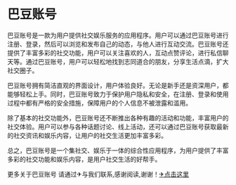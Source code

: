 # 巴豆账号

巴豆账号是一款为用户提供社交娱乐服务的应用程序。用户可以通过巴豆账号进行注册、登录，然后可以浏览和发布自己的动态，与他人进行互动交流。巴豆账号还提供了丰富多彩的社交功能，用户可以关注喜欢的人，互动点赞评论，进行私信聊天等。通过巴豆账号，用户可以轻松地找到志同道合的朋友，分享生活点滴，扩大社交圈子。

巴豆账号拥有简洁直观的界面设计，用户体验良好。无论是新手还是资深用户，都能够轻松上手。同时，巴豆账号致力于保护用户隐私和安全，在注册、登录和使用过程中都有严格的安全措施，保障用户的个人信息不被泄露和滥用。

除了基本的社交功能外，巴豆账号还不断推出各种有趣的活动和功能，丰富用户的社交体验。用户可以参与各种话题讨论、线上活动，还可以通过巴豆账号获取最新的社交资讯和娱乐内容，让用户的社交生活更加丰富多彩。

总之，巴豆账号是一个集社交、娱乐于一体的综合性应用程序，为用户提供了丰富多彩的社交功能和娱乐内容，是用户社交生活的好帮手。

更多关于巴豆账号 请通过✈与我们联系,感谢阅读,谢谢！[✈点击这里](https://t.me/lm999bot)